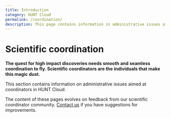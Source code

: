 ```yaml
---
title: Introduction
category: HUNT Cloud
permalink: /coordination/
description: This page contains information in administrative issues aimed at coordinators in HUNT Cloud. 
---
```


# Scientific coordination

**The quest for high impact discoveries needs smooth and seamless coordination to fly. Scientific coordinators are the individuals that make this magic dust.**

This section contains information on administrative issues aimed at coordinators in HUNT Cloud. 

The content of these pages evolves on feedback from our scientific coordinator community. [Contact us](/contact) if you have suggestions for improvements. 








